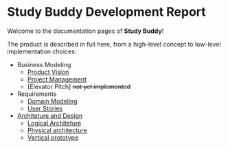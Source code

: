 # Study Buddy Development Report
Welcome to the documentation pages of <strong>Study Buddy</strong>!

The product is described in full here, from a high-level concept to low-level implementation choices:

* Business Modeling
  * [Product Vision](https://github.com/FEUP-LEIC-ES-2022-23/2LEIC05T3/blob/main/docs/ProductVision.md)
  * [Project Management](https://github.com/FEUP-LEIC-ES-2022-23/2LEIC05T3/blob/main/docs/management.md)
  * [Elevator Pitch] <del>not yet implemented</del>
* Requirements
  * [Domain Modeling](https://github.com/FEUP-LEIC-ES-2022-23/2LEIC05T3/blob/main/docs/DomainModelling.md)
  * [User Stories](https://github.com/FEUP-LEIC-ES-2022-23/2LEIC05T3/issues?q=is%3Aissue+is%3Aopen+label%3A%22User+Story%22)
* [Architeture and Design](https://github.com/FEUP-LEIC-ES-2022-23/2LEIC05T3/blob/main/docs/ArchitectureAndDesign.md#architecture-and-design)
  * [Logical Architeture](https://github.com/FEUP-LEIC-ES-2022-23/2LEIC05T3/blob/main/docs/ArchitectureAndDesign.md#logical-architecture)
  * [Physical architecture](https://github.com/FEUP-LEIC-ES-2022-23/2LEIC05T3/blob/main/docs/ArchitectureAndDesign.md#physical-architecture)
  * [Vertical prototype](https://github.com/FEUP-LEIC-ES-2022-23/2LEIC05T3/blob/main/docs/ArchitectureAndDesign.md#vertical-prototype)

